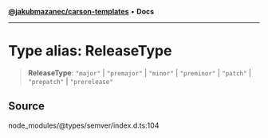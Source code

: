 [**@jakubmazanec/carson-templates**](../../../README.md) • **Docs**

---

# Type alias: ReleaseType

> **ReleaseType**: `"major"` \| `"premajor"` \| `"minor"` \| `"preminor"` \| `"patch"` \|
> `"prepatch"` \| `"prerelease"`

## Source

node_modules/@types/semver/index.d.ts:104
